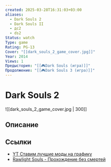 ```yaml
---
created: 2025-03-28T16:31:03+03:00
aliases:
  - Dark Souls 2
  - Dark Souls II
  - дс2
  - ds2
Status: watch
Type: game
Rating: PG-13
Cover: "[[dark_souls_2_game_cover.jpg]]"
Year: 2014
Views: 1
Предыстория: "[[🎮Dark Souls (игра)]]"
Продолжение: "[[🎮Dark Souls 3 (игра)]]"
---
```


# Dark Souls 2

![[dark_souls_2_game_cover.jpg | 300]]



## Описание

## Ссылки

 - [YT Ставим лучшие моды на графику](https://youtu.be/d8ZiZNhkzok)
 - [Rawlight Souls - Прохождение без смертей](https://youtu.be/KQueaKzRALA?si=j0iZFnJTFWFgo_Rp)

